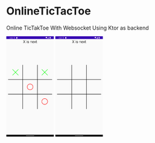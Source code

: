 # OnlineTicTacToe
Online TicTakToe With Websocket Using Ktor as backend

<img src="https://github.com/sonu0011/OnlineTicTacToe/blob/master/Screenshot_20221126_182246.png" width="25%">

<img src="https://github.com/sonu0011/OnlineTicTacToe/blob/master/Screenshot_20221126_182318.png" width="25%">
